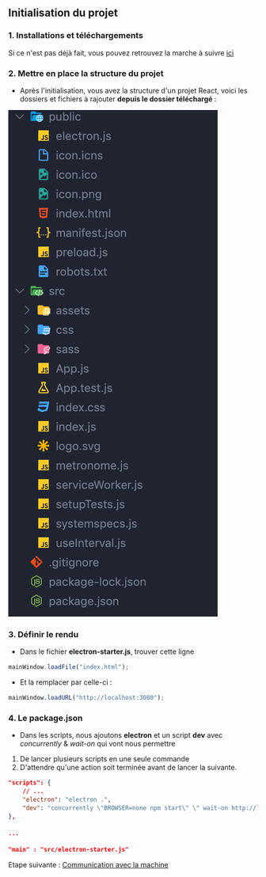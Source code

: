 ## Initialisation du projet

### 1. Installations et téléchargements

Si ce n'est pas déjà fait, vous pouvez retrouvez la marche à suivre [ici](https://github.com/terencehecq/workshop_react_electron/tree/master#Avant-le-workshop)

### 2. Mettre en place la structure du projet

- Après l'initialisation, vous avez la structure d'un projet React, voici les dossiers et fichiers à rajouter **depuis le dossier téléchargé** :

![Structure des fichiers](structure.png)

### 3. Définir le rendu

- Dans le fichier **electron-starter.js**, trouver cette ligne

```javascript
mainWindow.loadFile("index.html");
```

- Et la remplacer par celle-ci :

```javascript
mainWindow.loadURL("http://localhost:3000");
```

### 4. Le package.json

- Dans les scripts, nous ajoutons **electron** et un script **dev** avec _concurrently_ & _wait-on_ qui vont nous permettre

1. De lancer plusieurs scripts en une seule commande
2. D'attendre qu'une action soit terminée avant de lancer la suivante.

```json
"scripts": {
    // ...
    "electron": "electron .",
    "dev": "concurrently \"BROWSER=none npm start\" \" wait-on http://localhost:3000 && npm run electron\""
},

...

"main" : "src/electron-starter.js"
```

Etape suivante : [Communication avec la machine](https://github.com/terencehecq/workshop_react_electron/tree/master/2.Communication)
